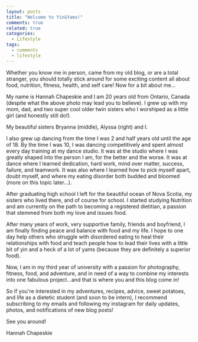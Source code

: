 ```yaml
---
layout: posts
title: "Welcome to Yin&Yams!"
comments: true
related: true
categories:
  - Lifestyle
tags:
  - comments
  - lifestyle
---
```



Whether you know me in person, came from my old blog, or are a total stranger, you should totally stick around for some exciting content all about food, nutrition, fitness, health, and self care! Now for a bit about me...




My name is Hannah Chapeskie and I am 20 years old from Ontario, Canada (despite what the above photo may lead you to believe). I grew up with my mom, dad, and two super cool older twin sisters who I worshiped as a little girl (and honestly still do!). 


My beautiful sisters Bryanna (middle), Alyssa (right) and I.



I also grew up dancing from the time I was 2 and half years old until the age of 18. By the time I was 10, I was dancing competitively and spent almost every day training at my dance studio. It was at the studio where I was greatly shaped into the person I am, for the better and the worse. It was at dance where I learned dedication, hard work, mind over matter, success, failure, and teamwork. It was also where I learned how to pick myself apart, doubt myself, and where my eating disorder both budded and bloomed (more on this topic later...). 


After graduating high school I left for the beautiful ocean of Nova Scotia, my sisters who lived there, and of course for school. I started studying Nutrition and am currently on the path to becoming a registered dietitian, a passion that stemmed from both my love and issues food. 


After many years of work, very supportive family, friends and boyfriend, I am finally finding peace and balance with food and my life. I hope to one day help others who struggle with disordered eating to heal their relationships with food and teach people how to lead their lives with a little bit of yin and a heck of a lot of yams (because they are definitely a superior food).




Now, I am in my third year of university with a passion for photography, fitness, food, and adventure, and in need of a way to combine my interests into one fabulous project...and that is where you and this blog come in! 


So if you're interested in my adventures, recipes, advice, sweet potatoes, and life as a dietetic student (and soon to be intern), I recommend subscribing to my emails and following my instagram for daily updates, photos, and notifications of new blog posts!


See you around!


Hannah Chapeskie 




